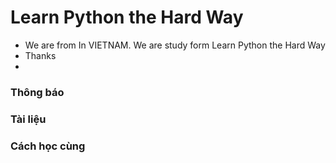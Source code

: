 Learn Python the Hard Way
====================

- We are from In VIETNAM. We are study form Learn Python the Hard Way
- Thanks 
- 
### Thông báo
### Tài liệu
### Cách học cùng
